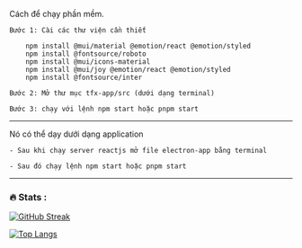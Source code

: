 Cách để chạy phần mềm.

    Bước 1: Cài các thư viện cần thiết

        npm install @mui/material @emotion/react @emotion/styled
        npm install @fontsource/roboto
        npm install @mui/icons-material
        npm install @mui/joy @emotion/react @emotion/styled
        npm install @fontsource/inter

    Bước 2: Mở thư mục tfx-app/src (dưới dạng terminal)

    Bước 3: chạy với lệnh npm start hoặc pnpm start

---

Nó có thể dạy dưới dạng application

    - Sau khi chạy server reactjs mở file electron-app bằng terminal

    - Sau đó chạy lệnh npm start hoặc pnpm start

---

### :fire: Stats :

[![GitHub Streak](http://github-readme-streak-stats.herokuapp.com?user=Phthonus&theme=dark)](https://github.com/blackfox20092006/Tech-Fusion-X)

[![Top Langs](https://github-readme-stats.vercel.app/api/top-langs/?username=Phthonus&layout=compact&theme=dark)](https://github.com/blackfox20092006/Tech-Fusion-X)
